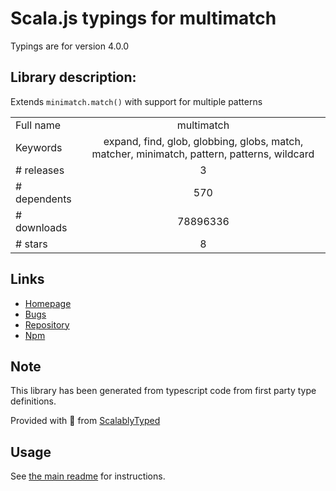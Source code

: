 
# Scala.js typings for multimatch

Typings are for version 4.0.0

## Library description:
Extends `minimatch.match()` with support for multiple patterns

|                    |                 |
| ------------------ | :-------------: |
| Full name          | multimatch |
| Keywords           | expand, find, glob, globbing, globs, match, matcher, minimatch, pattern, patterns, wildcard |
| # releases         | 3 |
| # dependents       | 570 |
| # downloads        | 78896336 |
| # stars            | 8 |

## Links
- [Homepage](https://github.com/sindresorhus/multimatch#readme)
- [Bugs](https://github.com/sindresorhus/multimatch/issues)
- [Repository](https://github.com/sindresorhus/multimatch)
- [Npm](https://www.npmjs.com/package/multimatch)
    


## Note
This library has been generated from typescript code from first party type definitions.

Provided with :purple_heart: from [ScalablyTyped](https://github.com/oyvindberg/ScalablyTyped)

## Usage
See [the main readme](../../readme.md) for instructions.


